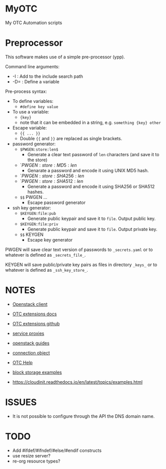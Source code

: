 # MyOTC

My OTC Automation scripts

# Preprocessor

This software makes use of a simple pre-processor (ypp).

Command line arguments:

- -I<path> : Add <path> to the include search path
- -D<key>=<value> : Define a variable

Pre-process syntax:

- To define variables:
  - `#define key value`
- To use a variable:
  - `{key}`
  - note that it can be embedded in a string, e.g. `something {key} other`
- Escape variable:
  - `{{ ... }}`
  - Double `{{` and `}}` are replaced as single brackets.
- password generator:
  - `$PWGEN:store:len$`
    - Generate a clear text password  of `len` characters (and save
      it to the store)
  - `$PWGEN:store:MD5:len$
    - Genarate a password and encode it using UNIX MD5 hash.
  - `$PWGEN:store:SHA256:len$
  - `$PWGEN:store:SHA512:len$
    - Generate a password and encode it using SHA256 or SHA512 hashes.
  - `$$` PWGEN ...
    - Escape password generator
- ssh key generator:
  - `$KEYGEN:file:pub`
    - Generate public keypair and save it to `file`.  Output public key.
  - `$KEYGEN:file:priv`
    - Generate public keypair and save it to `file`.  Output private key.
  - `$$` KEYGEN
    - Escape key generator

PWGEN will save clear text version of passwords to `_secrets.yaml` or
to whatever is defined as `_secrets_file_`.

KEYGEN will save public/private key pairs as files in directory
`_keys_` or to whatever is defined as `_ssh_key_store_`.

# NOTES

- [Openstack client](https://pypi.org/project/python-openstackclient/)
- [OTC extensions docs](https://python-otcextensions.readthedocs.io/en/latest/)
- [OTC extensions github](https://github.com/opentelekomcloud/python-otcextensions)

- [service proxies](https://python-otcextensions.readthedocs.io/en/latest/sdk/proxies/index.html)
- [openstack guides](https://docs.openstack.org/openstacksdk/latest/user/index.html)
- [connection object](https://docs.openstack.org/openstacksdk/latest/user/connection.html)
- [OTC Help](https://docs.otc.t-systems.com/nat/index.html)
- [block storage examples](https://docs.otc.t-systems.com/devg/sdk/sdk_02_0017.html)


- https://cloudinit.readthedocs.io/en/latest/topics/examples.html

# ISSUES

- It is not possible to configure through the API the DNS domain
  name.

# TODO

- Add #ifdef/#ifndef/#else/#endif constructs
- use resize server?
- re-org resource types?

